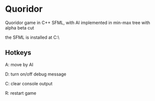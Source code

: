 # Quoridor

Quoridor game in C++ SFML, with AI implemented in min-max tree with alpha beta cut

the SFML is installed at C:\



## Hotkeys

A: move by AI

D: turn on/off debug message

C: clear console output

R: restart game